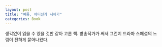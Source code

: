 ```yaml
---
layout: post
title: "여름, 어디선가 시체가"
categories: Book
---
```


생각없이 읽을 수 있을 것만 같아 고른 책. 방송작가가 써서 그런지 드라마 스페셜의 느낌이 진하게 묻어나왔다.